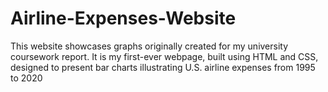 # Airline-Expenses-Website
This website showcases graphs originally created for my university coursework report. It is my first-ever webpage, built using HTML and CSS, designed to present bar charts illustrating U.S. airline expenses from 1995 to 2020
